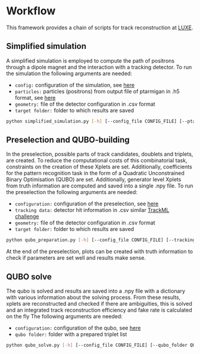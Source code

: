 #  Workflow 

This framework provides a chain of scripts for track reconstruction at [LUXE](https://arxiv.org/abs/2102.02032).

## Simplified simulation
A simplified simulation is employed to compute the path of positrons through a dipole magnet and the interaction with 
a tracking detector. To run the simulation the following arguments are needed:
   * `config:` configuration of the simulation, see [here](docs/simplified_simulation.input.md)
   * `particles:` particles (positrons) from output file of ptarmigan in .h5 format, see [here](https://github.com/tgblackburn)
   * `geometry:` file of the detector configuration in .csv format
   * `target folder:` folder to which results are saved

```bash
python simplified_simulation.py [-h] [--config_file CONFIG_FILE] [--ptarmigan_file PTARMIGAN_FILE] [--geometry_file GEOMETRY_FILE] [--target_folder TARGET_FOLDER]
```

## Preselection and QUBO-building
In the preselection, possible parts of track candidates, doublets and triplets, are created. To reduce the computational
costs of this combinatorial task, constraints on the creation of these Xplets are set. Additionally, coefficients for the
pattern recognition task in the form of a Quadratic Unconstrained Binary Optimisation (QUBO) are set.
Additionally, generator level Xplets from truth information are computed and saved into a single .npy file.
To run the preselection the following arguments are needed:
   * `configuration:` configuration of the preselection, see [here](docs/qubo_preparation.md)
   * `tracking data:` detector hit information in .csv similar [TrackML challenge](https://www.kaggle.com/c/trackml-particle-identification)
   * `geometry:` file of the detector configuration in .csv format
   * `target folder:` folder to which results are saved

```bash
python qubo_preparation.py [-h] [--config_file CONFIG_FILE] [--tracking_data TRACKING_DATA] [--geometry_file GEOMETRY_FILE] [--target_folder TARGET_FOLDER]
```

At the end of the preselection, plots can be created with truth information to check if parameters are set well and results 
make sense.

## QUBO solve
The qubo is solved and results are saved into a .npy file with a dictionary with various information about the 
solving process. From these results, xplets are reconstructed and checked if there are ambiguities, this is solved and 
an integrated track reconstruction efficiency and fake rate is calculated on the fly The following arguments are needed:
   * `configuration:` configuration of the qubo, see [here](docs/qubo_solve_input.md) 
   * `qubo folder:` folder with a prepared triplet list

```bash
python qubo_solve.py [-h] [--config_file CONFIG_FILE] [--qubo_folder QUBO_FOLDER]

```






